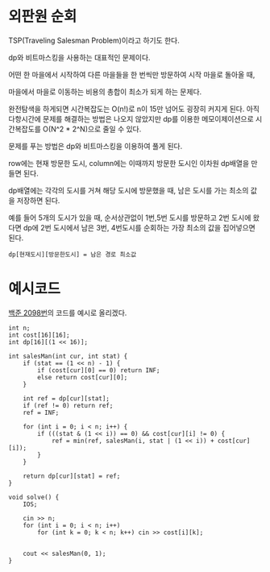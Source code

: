 # 외판원 순회
TSP(Traveling Salesman Problem)이라고 하기도 한다. 

dp와 비트마스킹을 사용하는 대표적인 문제이다.

어떤 한 마을에서 시작하여 다른 마을들을 한 번씩만 방문하여 시작 마을로 돌아올 때,

마을에서 마을로 이동하는 비용의 총합이 최소가 되게 하는 문제다.

완전탐색을 하게되면 시간복잡도는 O(n!)로 n이 15만 넘어도 굉장히 커지게 된다. 아직 다항시간에 문제를 해결하는 방법은 나오지 않았지만 dp를 이용한 메모이제이션으로 시간복잡도를 O(N^2 * 2^N)으로 줄일 수 있다.

문제를 푸는 방법은 dp와 비트마스킹을 이용하여 풀게 된다. 

row에는 현재 방문한 도시, column에는 이때까지 방문한 도시인 이차원 dp배열을 만들면 된다. 

dp배열에는 각각의 도시를 거쳐 해당 도시에 방문했을 때, 남은 도시를 가는 최소의 값을 저장하면 된다. 

예를 들어 5개의 도시가 있을 때, 순서상관없이 1번,5번 도시를 방문하고 2번 도시에 왔다면 dp에 2번 도시에서 남은 3번, 4번도시를 순회하는 가장 최소의 값을 집어넣으면 된다. 

    dp[현재도시][방문한도시] = 남은 경로 최소값

# 예시코드
[백준 2098번](https://www.acmicpc.net/problem/2098)의 코드를 예시로 올리겠다.

    int n;
    int cost[16][16];
    int dp[16][(1 << 16)];

    int salesMan(int cur, int stat) {
        if (stat == (1 << n) - 1) {
            if (cost[cur][0] == 0) return INF;
            else return cost[cur][0];
        }

        int ref = dp[cur][stat];
        if (ref != 0) return ref;
        ref = INF;

        for (int i = 0; i < n; i++) {
            if (((stat & (1 << i)) == 0) && cost[cur][i] != 0) {
                ref = min(ref, salesMan(i, stat | (1 << i)) + cost[cur][i]);
            }
        }

        return dp[cur][stat] = ref;
    }

    void solve() {
        IOS;
        
        cin >> n;
        for (int i = 0; i < n; i++)
            for (int k = 0; k < n; k++) cin >> cost[i][k];

        
        cout << salesMan(0, 1);
    }


